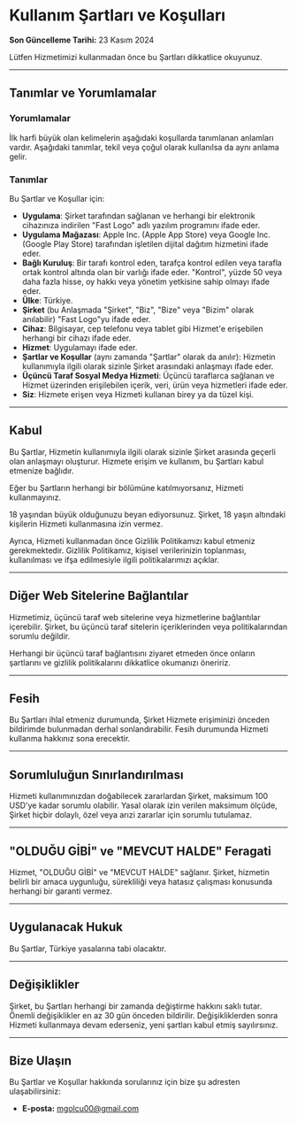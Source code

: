 
# Kullanım Şartları ve Koşulları

**Son Güncelleme Tarihi:** 23 Kasım 2024

Lütfen Hizmetimizi kullanmadan önce bu Şartları dikkatlice okuyunuz.

---

## Tanımlar ve Yorumlamalar

### Yorumlamalar

İlk harfi büyük olan kelimelerin aşağıdaki koşullarda tanımlanan anlamları vardır. Aşağıdaki tanımlar, tekil veya çoğul olarak kullanılsa da aynı anlama gelir.

### Tanımlar

Bu Şartlar ve Koşullar için:

- **Uygulama**: Şirket tarafından sağlanan ve herhangi bir elektronik cihazınıza indirilen "Fast Logo" adlı yazılım programını ifade eder.
- **Uygulama Mağazası**: Apple Inc. (Apple App Store) veya Google Inc. (Google Play Store) tarafından işletilen dijital dağıtım hizmetini ifade eder.
- **Bağlı Kuruluş**: Bir tarafı kontrol eden, tarafça kontrol edilen veya tarafla ortak kontrol altında olan bir varlığı ifade eder. "Kontrol", yüzde 50 veya daha fazla hisse, oy hakkı veya yönetim yetkisine sahip olmayı ifade eder.
- **Ülke**: Türkiye.
- **Şirket** (bu Anlaşmada "Şirket", "Biz", "Bize" veya "Bizim" olarak anılabilir) "Fast Logo"yu ifade eder.
- **Cihaz**: Bilgisayar, cep telefonu veya tablet gibi Hizmet'e erişebilen herhangi bir cihazı ifade eder.
- **Hizmet**: Uygulamayı ifade eder.
- **Şartlar ve Koşullar** (aynı zamanda "Şartlar" olarak da anılır): Hizmetin kullanımıyla ilgili olarak sizinle Şirket arasındaki anlaşmayı ifade eder.
- **Üçüncü Taraf Sosyal Medya Hizmeti**: Üçüncü taraflarca sağlanan ve Hizmet üzerinden erişilebilen içerik, veri, ürün veya hizmetleri ifade eder.
- **Siz**: Hizmete erişen veya Hizmeti kullanan birey ya da tüzel kişi.

---

## Kabul

Bu Şartlar, Hizmetin kullanımıyla ilgili olarak sizinle Şirket arasında geçerli olan anlaşmayı oluşturur. Hizmete erişim ve kullanım, bu Şartları kabul etmenize bağlıdır. 

Eğer bu Şartların herhangi bir bölümüne katılmıyorsanız, Hizmeti kullanmayınız. 

18 yaşından büyük olduğunuzu beyan ediyorsunuz. Şirket, 18 yaşın altındaki kişilerin Hizmeti kullanmasına izin vermez.

Ayrıca, Hizmeti kullanmadan önce Gizlilik Politikamızı kabul etmeniz gerekmektedir. Gizlilik Politikamız, kişisel verilerinizin toplanması, kullanılması ve ifşa edilmesiyle ilgili politikalarımızı açıklar.

---

## Diğer Web Sitelerine Bağlantılar

Hizmetimiz, üçüncü taraf web sitelerine veya hizmetlerine bağlantılar içerebilir. Şirket, bu üçüncü taraf sitelerin içeriklerinden veya politikalarından sorumlu değildir. 

Herhangi bir üçüncü taraf bağlantısını ziyaret etmeden önce onların şartlarını ve gizlilik politikalarını dikkatlice okumanızı öneririz.

---

## Fesih

Bu Şartları ihlal etmeniz durumunda, Şirket Hizmete erişiminizi önceden bildirimde bulunmadan derhal sonlandırabilir. Fesih durumunda Hizmeti kullanma hakkınız sona erecektir.

---

## Sorumluluğun Sınırlandırılması

Hizmeti kullanımınızdan doğabilecek zararlardan Şirket, maksimum 100 USD'ye kadar sorumlu olabilir. Yasal olarak izin verilen maksimum ölçüde, Şirket hiçbir dolaylı, özel veya arızi zararlar için sorumlu tutulamaz.

---

## "OLDUĞU GİBİ" ve "MEVCUT HALDE" Feragati

Hizmet, "OLDUĞU GİBİ" ve "MEVCUT HALDE" sağlanır. Şirket, hizmetin belirli bir amaca uygunluğu, sürekliliği veya hatasız çalışması konusunda herhangi bir garanti vermez.

---

## Uygulanacak Hukuk

Bu Şartlar, Türkiye yasalarına tabi olacaktır.

---

## Değişiklikler

Şirket, bu Şartları herhangi bir zamanda değiştirme hakkını saklı tutar. Önemli değişiklikler en az 30 gün önceden bildirilir. Değişikliklerden sonra Hizmeti kullanmaya devam ederseniz, yeni şartları kabul etmiş sayılırsınız.

---

## Bize Ulaşın

Bu Şartlar ve Koşullar hakkında sorularınız için bize şu adresten ulaşabilirsiniz:

- **E-posta:** mgolcu00@gmail.com

